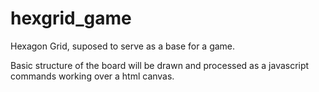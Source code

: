 # hexgrid_game
Hexagon Grid, suposed to serve as a base for a game.

Basic structure of the board will be drawn and processed as a javascript commands working over a html canvas.
